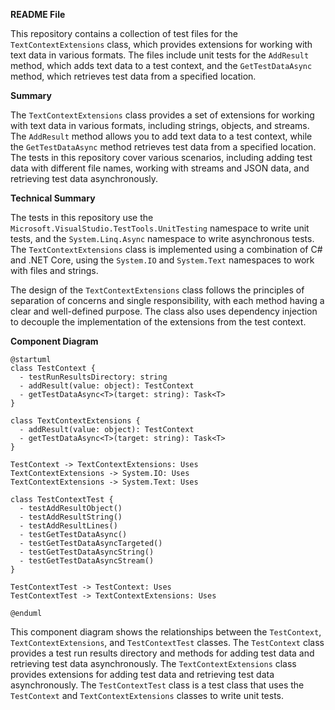 **README File**

This repository contains a collection of test files for the `TextContextExtensions` class, which provides extensions for working with text data in various formats. The files include unit tests for the `AddResult` method, which adds text data to a test context, and the `GetTestDataAsync` method, which retrieves test data from a specified location.

**Summary**

The `TextContextExtensions` class provides a set of extensions for working with text data in various formats, including strings, objects, and streams. The `AddResult` method allows you to add text data to a test context, while the `GetTestDataAsync` method retrieves test data from a specified location. The tests in this repository cover various scenarios, including adding test data with different file names, working with streams and JSON data, and retrieving test data asynchronously.

**Technical Summary**

The tests in this repository use the `Microsoft.VisualStudio.TestTools.UnitTesting` namespace to write unit tests, and the `System.Linq.Async` namespace to write asynchronous tests. The `TextContextExtensions` class is implemented using a combination of C# and .NET Core, using the `System.IO` and `System.Text` namespaces to work with files and strings.

The design of the `TextContextExtensions` class follows the principles of separation of concerns and single responsibility, with each method having a clear and well-defined purpose. The class also uses dependency injection to decouple the implementation of the extensions from the test context.

**Component Diagram**

```plantuml
@startuml
class TestContext {
  - testRunResultsDirectory: string
  - addResult(value: object): TestContext
  - getTestDataAsync<T>(target: string): Task<T>
}

class TextContextExtensions {
  - addResult(value: object): TestContext
  - getTestDataAsync<T>(target: string): Task<T>
}

TestContext -> TextContextExtensions: Uses
TextContextExtensions -> System.IO: Uses
TextContextExtensions -> System.Text: Uses

class TestContextTest {
  - testAddResultObject()
  - testAddResultString()
  - testAddResultLines()
  - testGetTestDataAsync()
  - testGetTestDataAsyncTargeted()
  - testGetTestDataAsyncString()
  - testGetTestDataAsyncStream()
}

TestContextTest -> TestContext: Uses
TestContextTest -> TextContextExtensions: Uses

@enduml
```

This component diagram shows the relationships between the `TestContext`, `TextContextExtensions`, and `TestContextTest` classes. The `TestContext` class provides a test run results directory and methods for adding test data and retrieving test data asynchronously. The `TextContextExtensions` class provides extensions for adding test data and retrieving test data asynchronously. The `TestContextTest` class is a test class that uses the `TestContext` and `TextContextExtensions` classes to write unit tests.